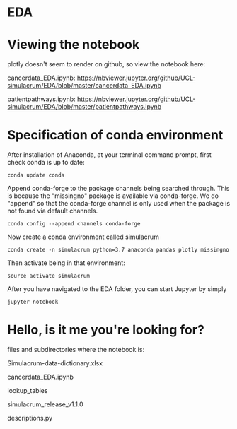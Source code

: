 # EDA

# Viewing the notebook

plotly doesn't seem to render on github, so view the notebook here:

cancerdata_EDA.ipynb:
https://nbviewer.jupyter.org/github/UCL-simulacrum/EDA/blob/master/cancerdata_EDA.ipynb

patientpathways.ipynb:
https://nbviewer.jupyter.org/github/UCL-simulacrum/EDA/blob/master/patientpathways.ipynb

# Specification of conda environment

After installation of Anaconda, at your terminal command prompt, first check conda is up to date:
```
conda update conda
```
Append conda-forge to the package channels being searched through.  This is because the "missingno" package is available via conda-forge. We do "append" so that the conda-forge channel is only used when the package is not found via default channels.
```
conda config --append channels conda-forge
```
Now create a conda environment called simulacrum
```
conda create -n simulacrum python=3.7 anaconda pandas plotly missingno
```
Then activate being in that environment:
```
source activate simulacrum
```
After you have navigated to the EDA folder, you can start Jupyter by simply
```
jupyter notebook
```

# Hello, is it me you're looking for?


files and subdirectories where the notebook is:

Simulacrum-data-dictionary.xlsx

cancerdata_EDA.ipynb

lookup_tables

simulacrum_release_v1.1.0

descriptions.py
